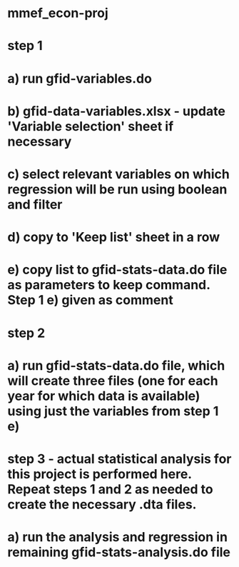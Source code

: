 # mmef_econ-proj

# step 1
# a) run gfid-variables.do
# b) gfid-data-variables.xlsx - update 'Variable selection' sheet if necessary
# c) select relevant variables on which regression will be run using boolean and filter
# d) copy to 'Keep list' sheet in a row
# e) copy list to gfid-stats-data.do file as parameters to keep command. Step 1 e) given as comment

# step 2
# a) run gfid-stats-data.do file, which will create three files (one for each year for which data is available) using just the variables from step 1 e)

# step 3 - actual statistical analysis for this project is performed here. Repeat steps 1 and 2 as needed to create the necessary .dta files.
# a) run the analysis and regression in remaining gfid-stats-analysis.do file


